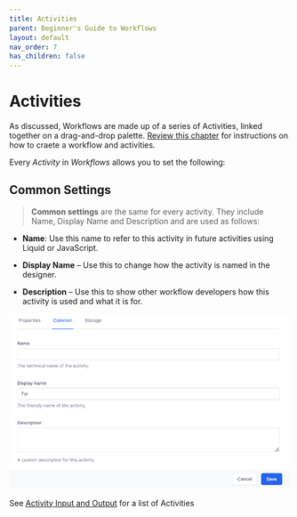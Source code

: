 ```yaml
---
title: Activities
parent: Beginner's Guide to Workflows
layout: default
nav_order: 7
has_children: false
---
```


# Activities

As discussed, Workflows are made up of a series of Activities, linked together on a drag-and-drop palette. [Review this chapter](../04_getting_started/README.html#getting-started--my-first-workflow) for instructions on how to craete a workflow and activities.  

Every *Activity* in *Workflows* allows you to set the following:

## **Common Settings**

> **Common settings** are the same for every activity. They include Name, Display Name and Description and are used as follows:

- **Name**: Use this name to refer to this activity in future activities using Liquid or JavaScript.

- **Display Name** – Use this to change how the activity is named in the designer.

- **Description** – Use this to show other workflow developers how this activity is used and what it is for.

<img src="./media/image64.png"  />

See [Activity Input and Output](../24_reference/ActivityInputOutput.html) for a list of Activities